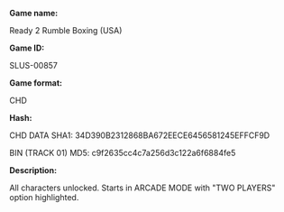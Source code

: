 **Game name:**

Ready 2 Rumble Boxing (USA)

**Game ID:**

SLUS-00857

**Game format:**

CHD

**Hash:**

CHD DATA SHA1: 34D390B2312868BA672EECE6456581245EFFCF9D

BIN (TRACK 01) MD5: c9f2635cc4c7a256d3c122a6f6884fe5

**Description:**

All characters unlocked. Starts in ARCADE MODE with "TWO PLAYERS" option highlighted.